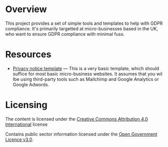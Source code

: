 # Overview

This project provides a set of simple tools and templates to help with GDPR compliance. It's primarily targetted at
micro-businesses based in the UK, who want to ensure GDPR compliance with minimal fuss.

# Resources

- [Privacy notice template](./templates/privacy-notice.md) — This is a very basic template, which should suffice for most basic micro-business websites. It assumes that you wil lbe using third-party tools such as Mailchimp and Google Analytics or Google Adwords.

# Licensing

The content is licensed under the [Creative Commons Attribution 4.0 International](https://creativecommons.org/licenses/by/4.0/)
license

Contains public sector information licensed under the [Open Government Licence v3.0](http://www.nationalarchives.gov.uk/doc/open-government-licence/version/3/).
